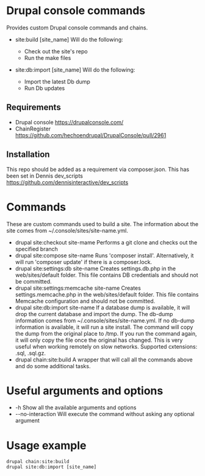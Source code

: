 # Drupal console commands

Provides custom Drupal console commands and chains. 

- site:build [site_name]
	Will do the following:
	- Check out the site's repo
	- Run the make files

- site:db:import [site_name]
	Will do the following:
	- Import the latest Db dump
	- Run Db updates

## Requirements
- Drupal console https://drupalconsole.com/
- ChainRegister https://github.com/hechoendrupal/DrupalConsole/pull/2961

## Installation

This repo should be added as a requirement via composer.json.
This has been set in Dennis dev_scripts https://github.com/dennisinteractive/dev_scripts

# Commands
These are custom commands used to build a site. The information about the site comes from ~/.console/sites/site-name.yml.

- drupal site:checkout site-mame
	Performs a git clone and checks out the specified branch
- drupal site:compose site-name
	Runs 'composer install'. Alternatively, it will run 'composer update' if there is a composer.lock.
- drupal site:settings:db site-name
	Creates settings.db.php in the web/sites/default folder. This file contains DB credentials and should not be committed.
- drupal site:settings:memcache site-name
	Creates settings.memcache.php in the web/sites/default folder. This file contains Memcache configuration and should not be committed.
- drupal site:db:import site-name
	If a database dump is available, it will drop the current database and import the dump. The db-dump information comes from ~/.console/sites/site-name.yml.
	If no db-dump information is available, it will run a site install.
	The command will copy the dump from the original place to /tmp. If you run the command again, it will only copy the file once the original has changed. This is very useful when working remotely on slow networks.
	Supported cxtensions: .sql, .sql.gz.
- drupal chain:site:build
	A wrapper that will call all the commands above and do some additional tasks.
	

# Useful arguments and options
- -h Show all the available arguments and options
- --no-interaction Will execute the command without asking any optional argument

# Usage example
```
drupal chain:site:build
drupal site:db:import [site_name]
```
